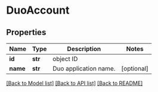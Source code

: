 # DuoAccount

## Properties
Name | Type | Description | Notes
------------ | ------------- | ------------- | -------------
**id** | **str** | object ID | 
**name** | **str** | Duo application name. | [optional] 

[[Back to Model list]](../README.md#documentation-for-models) [[Back to API list]](../README.md#documentation-for-api-endpoints) [[Back to README]](../README.md)


